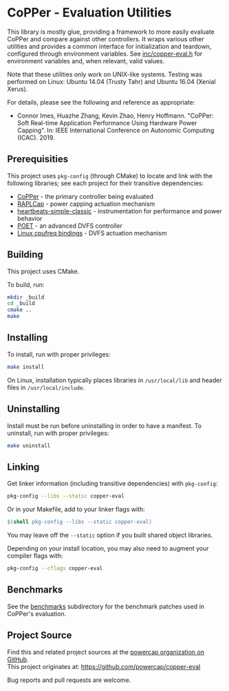 # CoPPer - Evaluation Utilities

This library is mostly glue, providing a framework to more easily evaluate CoPPer and compare against other controllers.
It wraps various other utilities and provides a common interface for initialization and teardown, configured through environment variables.
See [inc/copper-eval.h](inc/copper-eval.h) for environment variables and, when relevant, valid values.

Note that these utilities only work on UNIX-like systems.
Testing was performed on Linux: Ubuntu 14.04 (Trusty Tahr) and Ubuntu 16.04 (Xenial Xerus).

For details, please see the following and reference as appropriate:

* Connor Imes, Huazhe Zhang, Kevin Zhao, Henry Hoffmann. "CoPPer: Soft Real-time Application Performance Using Hardware Power Capping". In: IEEE International Conference on Autonomic Computing (ICAC). 2019.


## Prerequisities

This project uses `pkg-config` (through CMake) to locate and link with the following libraries; see each project for their transitive dependencies:

* [CoPPer](https://github.com/powercap/copper) - the primary controller being evaluated
* [RAPLCap](https://github.com/powercap/raplcap) - power capping actuation mechanism
* [heartbeats-simple-classic](https://github.com/libheartbeats/heartbeats-simple-classic) - instrumentation for performance and power behavior
* [POET](https://github.com/libpoet/poet) - an advanced DVFS controller
* [Linux cpufreq bindings](https://github.com/powercap/cpufreq-bindings) - DVFS actuation mechanism


## Building

This project uses CMake.

To build, run:

``` sh
mkdir _build
cd _build
cmake ..
make
```


## Installing

To install, run with proper privileges:

``` sh
make install
```

On Linux, installation typically places libraries in `/usr/local/lib` and header files in `/usr/local/include`.


## Uninstalling

Install must be run before uninstalling in order to have a manifest.
To uninstall, run with proper privileges:

``` sh
make uninstall
```


## Linking

Get linker information (including transitive dependencies) with `pkg-config`:

``` sh
pkg-config --libs --static copper-eval
```

Or in your Makefile, add to your linker flags with:

``` Makefile
$(shell pkg-config --libs --static copper-eval)
```

You may leave off the `--static` option if you built shared object libraries.

Depending on your install location, you may also need to augment your compiler flags with:

``` sh
pkg-config --cflags copper-eval
```


## Benchmarks

See the [benchmarks](benchmarks/) subdirectory for the benchmark patches used in CoPPer's evaluation.


## Project Source

Find this and related project sources at the [powercap organization on GitHub](https://github.com/powercap).  
This project originates at: https://github.com/powercap/copper-eval

Bug reports and pull requests are welcome.
